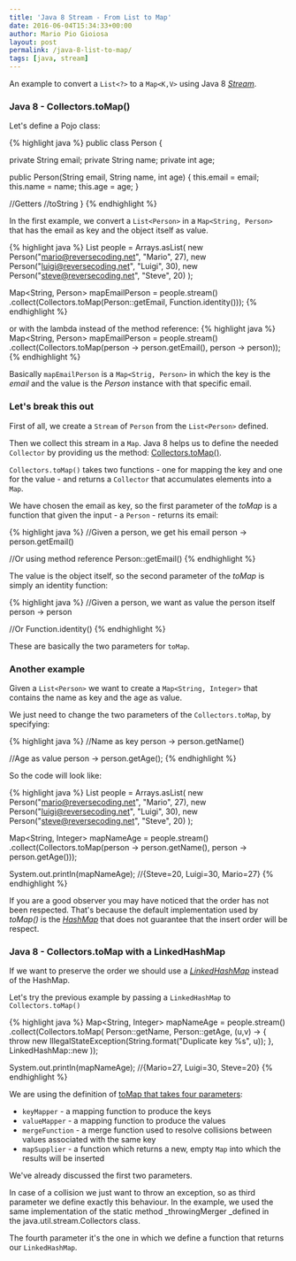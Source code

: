 ```yaml
---
title: 'Java 8 Stream - From List to Map'
date: 2016-06-04T15:34:33+00:00
author: Mario Pio Gioiosa
layout: post
permalink: /java-8-list-to-map/
tags: [java, stream]
---
```

An example to convert a `List<?>` to a `Map<K,V>` using Java 8 _[Stream](https://docs.oracle.com/javase/8/docs/api/java/util/stream/package-summary.html)_.

### Java 8 - Collectors.toMap()
Let's define a Pojo class:

{% highlight java %}
public class Person {

  private String email;
  private String name;
  private int age;

  public Person(String email, String name, int age) {
    this.email = email;
    this.name = name;
    this.age = age;
  }

  //Getters
  //toString
}
{% endhighlight %}

In the first example, we convert a `List<Person>` in a `Map<String, Person>` that has the email as key and the object itself as value.

{% highlight java %}
List<Person> people = Arrays.asList(
     new Person("mario@reversecoding.net", "Mario", 27),
     new Person("luigi@reversecoding.net", "Luigi", 30),
     new Person("steve@reversecoding.net", "Steve", 20)
 );

 Map<String, Person> mapEmailPerson = people.stream()
                .collect(Collectors.toMap(Person::getEmail, Function.identity()));
{% endhighlight %}

or with the lambda instead of the method reference:
{% highlight java %}
Map<String, Person> mapEmailPerson = people.stream()
               .collect(Collectors.toMap(person -> person.getEmail(), 
                                         person -> person));
{% endhighlight %}

Basically `mapEmailPerson` is a `Map<Strig, Person>` in which the key is the *email* and the value is the *Person* instance with that specific email.

### Let's break this out
First of all, we create a `Stream` of `Person` from the `List<Person>` defined.

Then we collect this stream in a `Map`. Java 8 helps us to define the needed `Collector` by providing us the method: [Collectors.toMap()](https://docs.oracle.com/javase/8/docs/api/java/util/stream/Collectors.html#toMap-java.util.function.Function-java.util.function.Function-).

`Collectors.toMap()` takes two functions - one for mapping the key and one for the value - and returns a `Collector` that accumulates elements into a `Map`.

We have chosen the email as key, so the first parameter of the *toMap* is a function that given the input - a `Person` - returns its email:

{% highlight java %}
//Given a person, we get his email
person -> person.getEmail()

//Or using method reference
Person::getEmail()
{% endhighlight %}

The value is the object itself, so the second parameter of the *toMap* is simply an identity function:

{% highlight java %}
//Given a person, we want as value the person itself
person -> person

//Or
Function.identity()
{% endhighlight %}

These are basically the two parameters for `toMap`.

### Another example
Given a `List<Person>` we want to create a `Map<String, Integer>` that contains the name as key and the age as value.

We just need to change the two parameters of the `Collectors.toMap`, by specifying:

{% highlight java %}
//Name as key
person -> person.getName()

//Age as value
person -> person.getAge();
{% endhighlight %}

So the code will look like:

{% highlight java %}
List<Person> people = Arrays.asList(
    new Person("mario@reversecoding.net", "Mario", 27),
    new Person("luigi@reversecoding.net", "Luigi", 30),
    new Person("steve@reversecoding.net", "Steve", 20)
);

Map<String, Integer> mapNameAge = people.stream()
          .collect(Collectors.toMap(person -> person.getName(), 
                                    person -> person.getAge()));

System.out.println(mapNameAge);
//{Steve=20, Luigi=30, Mario=27}
{% endhighlight %}

If you are a good observer you may have noticed that the order has not been respected. That's because the default implementation used by _toMap()_ is the
[_HashMap_](https://docs.oracle.com/javase/8/docs/api/java/util/HashMap.html) that does not guarantee that the insert order will be respect.

### Java 8 - Collectors.toMap with a LinkedHashMap
If we want to preserve the order we should use a _[LinkedHashMap](https://docs.oracle.com/javase/8/docs/api/java/util/LinkedHashMap.html)_ instead of the HashMap.

Let's try the previous example by passing a `LinkedHashMap` to `Collectors.toMap()`

{% highlight java %}
Map<String, Integer> mapNameAge = people.stream()
      .collect(Collectors.toMap(
          Person::getName,
          Person::getAge,
          (u,v) -> { throw new IllegalStateException(String.format("Duplicate key %s", u)); },
          LinkedHashMap::new
          ));

System.out.println(mapNameAge);
//{Mario=27, Luigi=30, Steve=20}
{% endhighlight %}

We are using the definition of [toMap that takes four parameters](https://docs.oracle.com/javase/8/docs/api/java/util/stream/Collectors.html#toMap-java.util.function.Function-java.util.function.Function-java.util.function.BinaryOperator-java.util.function.Supplier-):

  * `keyMapper` - a mapping function to produce the keys
  * `valueMapper` - a mapping function to produce the values
  * `mergeFunction` - a merge function used to resolve collisions between values associated with the same key
  * `mapSupplier` - a function which returns a new, empty `Map` into which the results will be inserted

We've already discussed the first two parameters.

In case of a collision we just want to throw an exception, so as third parameter we define exactly this behaviour. In the example, we used the same implementation of the static method _throwingMerger _defined in the java.util.stream.Collectors class.

The fourth parameter it's the one in which we define a function that returns our `LinkedHashMap`.